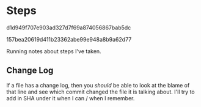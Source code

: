 # Steps

d1d949f707e903ad327d7f69a874056867bab5dc

157bea20619d411b23362abe99e948a8b9a62d77

Running notes about steps I've taken.

## Change Log

If a file has a change log, then you _should_ be able to look at the blame of that line and see which commit changed the file it is talking about. I'll try to add in SHA under it when I can / when I remember.
